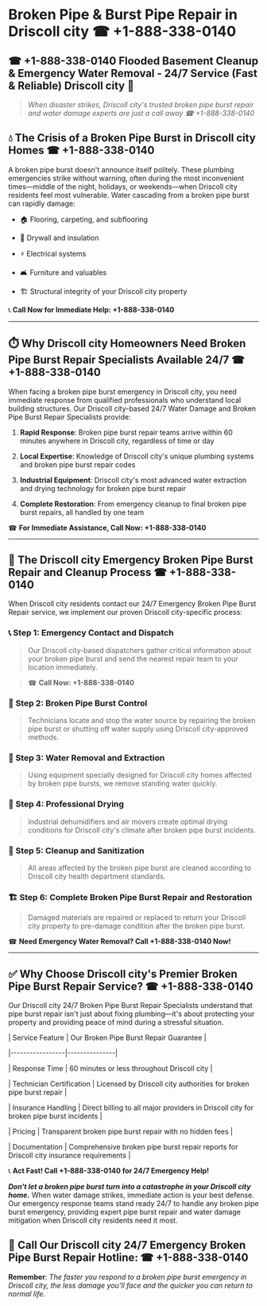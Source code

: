 # Broken Pipe & Burst Pipe Repair in Driscoll city ☎ +1-888-338-0140  
## ☎ +1-888-338-0140 Flooded Basement Cleanup & Emergency Water Removal - 24/7 Service (Fast & Reliable) Driscoll city 🚨  

> *When disaster strikes, Driscoll city's trusted broken pipe burst repair and water damage experts are just a call away ☎ +1-888-338-0140*  

## 💧 The Crisis of a Broken Pipe Burst in Driscoll city Homes ☎ +1-888-338-0140  

A broken pipe burst doesn't announce itself politely. These plumbing emergencies strike without warning, often during the most inconvenient times—middle of the night, holidays, or weekends—when Driscoll city residents feel most vulnerable. Water cascading from a broken pipe burst can rapidly damage:  

* 🏠 Flooring, carpeting, and subflooring  
* 🧱 Drywall and insulation  
* ⚡ Electrical systems  
* 🛋️ Furniture and valuables  
* 🏗️ Structural integrity of your Driscoll city property  

📞 **Call Now for Immediate Help: +1-888-338-0140**  

---  

## ⏱️ Why Driscoll city Homeowners Need Broken Pipe Burst Repair Specialists Available 24/7 ☎ +1-888-338-0140  

When facing a broken pipe burst emergency in Driscoll city, you need immediate response from qualified professionals who understand local building structures. Our Driscoll city-based 24/7 Water Damage and Broken Pipe Burst Repair Specialists provide:  

1. **Rapid Response**: Broken pipe burst repair teams arrive within 60 minutes anywhere in Driscoll city, regardless of time or day  
2. **Local Expertise**: Knowledge of Driscoll city's unique plumbing systems and broken pipe burst repair codes  
3. **Industrial Equipment**: Driscoll city's most advanced water extraction and drying technology for broken pipe burst repair  
4. **Complete Restoration**: From emergency cleanup to final broken pipe burst repairs, all handled by one team  

☎ **For Immediate Assistance, Call Now: +1-888-338-0140**  

---  

## 🔧 The Driscoll city Emergency Broken Pipe Burst Repair and Cleanup Process ☎ +1-888-338-0140  

When Driscoll city residents contact our 24/7 Emergency Broken Pipe Burst Repair service, we implement our proven Driscoll city-specific process:  

### 📞 Step 1: Emergency Contact and Dispatch  
> Our Driscoll city-based dispatchers gather critical information about your broken pipe burst and send the nearest repair team to your location immediately.  
> ☎ **Call Now: +1-888-338-0140**  

### 🚿 Step 2: Broken Pipe Burst Control  
> Technicians locate and stop the water source by repairing the broken pipe burst or shutting off water supply using Driscoll city-approved methods.  

### 🌊 Step 3: Water Removal and Extraction  
> Using equipment specially designed for Driscoll city homes affected by broken pipe bursts, we remove standing water quickly.  

### 💨 Step 4: Professional Drying  
> Industrial dehumidifiers and air movers create optimal drying conditions for Driscoll city's climate after broken pipe burst incidents.  

### 🧼 Step 5: Cleanup and Sanitization  
> All areas affected by the broken pipe burst are cleaned according to Driscoll city health department standards.  

### 🏗️ Step 6: Complete Broken Pipe Burst Repair and Restoration  
> Damaged materials are repaired or replaced to return your Driscoll city property to pre-damage condition after the broken pipe burst.  

☎ **Need Emergency Water Removal? Call +1-888-338-0140 Now!**  

---  

## ✅ Why Choose Driscoll city's Premier Broken Pipe Burst Repair Service? ☎ +1-888-338-0140  

Our Driscoll city 24/7 Broken Pipe Burst Repair Specialists understand that pipe burst repair isn't just about fixing plumbing—it's about protecting your property and providing peace of mind during a stressful situation.  

| Service Feature | Our Broken Pipe Burst Repair Guarantee |  
|-----------------|---------------|  
| Response Time | 60 minutes or less throughout Driscoll city |  
| Technician Certification | Licensed by Driscoll city authorities for broken pipe burst repair |  
| Insurance Handling | Direct billing to all major providers in Driscoll city for broken pipe burst incidents |  
| Pricing | Transparent broken pipe burst repair with no hidden fees |  
| Documentation | Comprehensive broken pipe burst repair reports for Driscoll city insurance requirements |  

📞 **Act Fast! Call +1-888-338-0140 for 24/7 Emergency Help!**  

***Don't let a broken pipe burst turn into a catastrophe in your Driscoll city home.*** When water damage strikes, immediate action is your best defense. Our emergency response teams stand ready 24/7 to handle any broken pipe burst emergency, providing expert pipe burst repair and water damage mitigation when Driscoll city residents need it most.  

## 📱 Call Our Driscoll city 24/7 Emergency Broken Pipe Burst Repair Hotline: ☎ +1-888-338-0140  

**Remember**: *The faster you respond to a broken pipe burst emergency in Driscoll city, the less damage you'll face and the quicker you can return to normal life.*